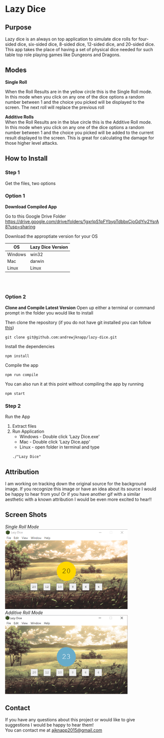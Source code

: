 # Lazy Dice

## Purpose
Lazy dice is an always on top application to simulate dice rolls for four-sided dice, six-sided dice, 8-sided dice, 12-sided dice, and 20-sided dice. This app takes the place of having a set of physical dice needed for such table top role playing games like Dungeons and Dragons.

## Modes

**Single Roll**
<p>When the Roll Results are in the yellow circle this is the Single Roll mode. <br>
In this mode when you click on any one of the dice options a random number between 1 and the choice you picked will be displayed to the screen. The next roll will replace the previous roll</p>

**Additive Rolls**
<br>
When the Roll Results are in the blue circle this is the Additive Roll mode. 
<br>
In this mode when you click on any one of the dice options a random number between 1 and the choice you picked will be added to the current result displayed to the screen. This is great for calculating the damage for those higher level attacks.

## How to Install
### Step 1
Get the files, two options
### Option 1
**Download Compiled App**

Go to this Google Drive Folder
https://drive.google.com/drive/folders/1gxrlpS1pFYbypTdbbxCjoGdYiy2YsrA8?usp=sharing

Download the approptiate version for your OS

| OS      | Lazy Dice Version |
|---------|-------------------|
| Windows | win32             |
| Mac     | darwin            |
| Linux   | Linux             |

<br>
<br>

### Option 2
**Clone and Compile Latest Version**
Open up either a terminal or command prompt in the folder you would like to install

Then clone the repository 
(if you do not have git installed you can follow [this](https://git-scm.com/book/en/v2/Getting-Started-Installing-Git))
```
git clone git@github.com:andrewjknapp/lazy-dice.git
```

Install the dependencies
```
npm install
```

Compile the app
```
npm run compile
```

You can also run it at this point without compiling the app by running 
```
npm start
```

### Step 2
Run the App

1. Extract files
2. Run Application
    - Windows - Double click 'Lazy Dice.exe'
    - Mac - Double click 'Lazy Dice.app'
    - Linux - open folder in terminal and type
    ```
    ./"Lazy Dice"
    ```

## Attribution
I am working on tracking down the original source for the background image. 
If you recognize this image or have an idea about its source I would be happy to hear from you!
Or if you have another gif with a similar aesthetic with a known attribution I would be even more excited to hear!!

## Screen Shots

*Single Roll Mode*
<br>
<img src="./assets/single-roll.png" alt="Single Roll Mode" width="400">
<br>
*Additive Roll Mode*
<br>
<img src="./assets/additive-roll.png" alt="Additive Roll Mode" width="400">
<br>

## Contact 
If you have any questions about this project or would like to give suggestions I would be happy to hear them!
<br>
You can contact me at <a href="mailto:ajknapp2015@gmail.com">ajknapp2015@gmail.com</a>
